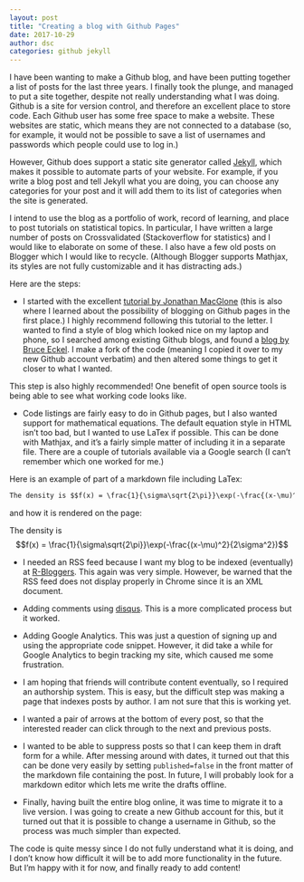 ```yaml
---
layout: post
title: "Creating a blog with Github Pages"
date: 2017-10-29
author: dsc
categories: github jekyll
---
```


I have been wanting to make a Github blog, and have been putting together a list of posts for the last three years. 
I finally took the plunge, and managed to put a site together, despite not really understanding what I was doing. Github is a site for 
version control, and therefore an excellent place to store code. Each Github user has some free space to make a website. These websites 
are static, which means they are not connected to a database (so, for example, it would not be possible to save a list of usernames and 
passwords which people could use to log in.)

However, Github does support a static site generator called <a href="https://jekyllrb.com/">Jekyll</a>, which makes it possible to automate parts of your website. 
For example, if you write a blog post and tell Jekyll what you are doing, you can choose any categories for your post and it will add 
them to its list of categories when the site is generated.

I intend to use the blog as a portfolio of work, record of learning, and place to post tutorials on statistical topics. 
In particular, I have written a large number of posts on Crossvalidated \(Stackoverflow for statistics\) and I would like to elaborate 
on some of these. I also have a few old posts on Blogger which I would like to recycle. \(Although Blogger supports Mathjax, its styles 
are not fully customizable and it has distracting ads.\)

Here are the steps:

* I started with the excellent <a href="http://jmcglone.com/guides/github-pages/">tutorial by Jonathan MacGlone</a> (this is also where I 
learned about the possibility of 
blogging on Github pages in the first place.) I highly recommend following this tutorial to the letter.
I wanted to find a style of blog which looked nice on my laptop and phone, so I searched among existing Github blogs, and found a 
<a href="http://bruceeckel.github.io/">blog 
by Bruce Eckel</a>. I make a fork of the code \(meaning I copied it over to my new Github account verbatim\) 
and then altered some things to get it closer to what I wanted.

This step is also highly recommended! One benefit of open source tools is being able to see what working code looks like.

* Code listings are fairly easy to do in Github pages, but I also wanted support for mathematical equations. The default equation style 
in HTML isn’t too bad, but I wanted to use LaTex if possible. This can be done with Mathjax, and it’s a fairly simple matter of 
including it in a separate file. There are a couple of tutorials available via a Google search \(I can’t remember which one worked for 
me.\)

Here is an example of part of a markdown file including LaTex:

```markdown
The density is $$f(x) = \frac{1}{\sigma\sqrt{2\pi}}\exp(-\frac{(x-\mu)^2}{2\sigma^2})$$
```

and how it is rendered on the page:

The density is $$f(x) = \frac{1}{\sigma\sqrt{2\pi}}\exp(-\frac{(x-\mu)^2}{2\sigma^2})$$

* I needed an RSS feed because I want my blog to be indexed \(eventually\) at <a href="https://www.r-bloggers.com/">R-Bloggers</a>. 
This again was very simple. However, be warned that the RSS feed does not display properly in Chrome since it is an XML document.

* Adding comments using <a href="https://disqus.com/">disqus</a>. This is a more complicated process but it worked.

* Adding Google Analytics. This was just a question of signing up and using the appropriate code snippet. However, it did take a while 
for Google Analytics to begin tracking my site, which caused me some frustration.

* I am hoping that friends will contribute content eventually, so I required an authorship system. This is easy, but the difficult step 
was making a page that indexes posts by author. I am not sure that this is working yet.

* I wanted a pair of arrows at the bottom of every post, so that the interested reader can click through to the next and previous posts.

* I wanted to be able to suppress posts so that I can keep them in draft form for a while. After messing around with dates, it turned out that this can be done very easily by setting `published=false` in the front matter of the markdown file containing the post. In future, I will probably look for a markdown 
editor which lets me write the drafts offline.

* Finally, having built the entire blog online, it was time to migrate it to a live version. I was going to create a new Github account 
for this, but it turned out that it is possible to change a username in Github, so the process was much simpler than expected.

The code is quite messy since I do not fully understand what it is doing, and I don’t know how difficult 
it will be to add more functionality in the future. But I’m happy with it for now, and finally ready to add content!
